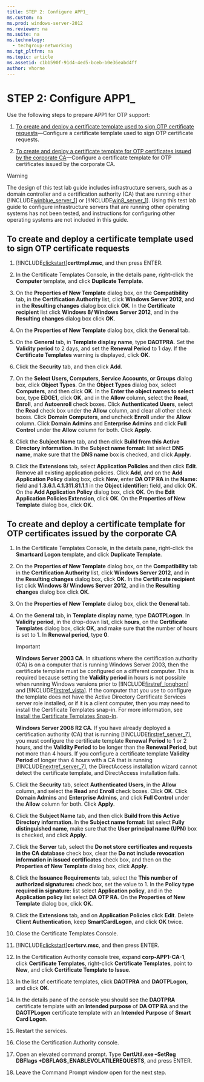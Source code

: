 ```yaml
---
title: STEP 2: Configure APP1_
ms.custom: na
ms.prod: windows-server-2012
ms.reviewer: na
ms.suite: na
ms.technology: 
  - techgroup-networking
ms.tgt_pltfrm: na
ms.topic: article
ms.assetid: c1bb590f-91d4-4ed5-bceb-b0e36eabd4ff
author: vhorne
---
```

# STEP 2: Configure APP1_
Use the following steps to prepare APP1 for OTP support:  
  
1.  [To create and deploy a certificate template used to sign OTP certificate requests](../Topic/STEP-2--Configure-APP1_.md#DAOTPRA)—Configure a certificate template used to sign OTP certificate requests.  
  
2.  [To create and deploy a certificate template for OTP certificates issued by the corporate CA](../Topic/STEP-2--Configure-APP1_.md#DAOTPLogon)—Configure a certificate template for OTP certificates issued by the corporate CA.  
  
> [!WARNING]  
> The design of this test lab guide includes infrastructure servers, such as a domain controller and a certification authority \(CA\) that are running either [!INCLUDE[winblue_server_1](../Token/winblue_server_1_md.md)] or [!INCLUDE[win8_server_1](../Token/win8_server_1_md.md)]. Using this test lab guide to configure infrastructure servers that are running other operating systems has not been tested, and instructions for configuring other operating systems are not included in this guide.  
  
## <a name="DAOTPRA"></a>To create and deploy a certificate template used to sign OTP certificate requests  
  
1.  [!INCLUDE[clickstart](../Token/clickstart_md.md)]**certtmpl.msc**, and then press ENTER.  
  
2.  In the Certificate Templates Console, in the details pane, right\-click the **Computer** template, and click **Duplicate Template**.  
  
3.  On the **Properties of New Template** dialog box, on the **Compatibility** tab, in the **Certification Authority** list, click **Windows Server 2012**, and in the **Resulting changes** dialog box click **OK**. In the **Certificate recipient** list click **Windows 8\/ Windows Server 2012**, and in the **Resulting changes** dialog box click **OK**.  
  
4.  On the **Properties of New Template** dialog box, click the **General** tab.  
  
5.  On the **General** tab, in **Template display name**, type **DAOTPRA**. Set the **Validity period** to 2 days, and set the **Renewal Period** to 1 day. If the **Certificate Templates** warning is displayed, click **OK**.  
  
6.  Click the **Security** tab, and then click **Add**.  
  
7.  On the **Select Users, Computers, Service Accounts, or Groups** dialog box, click **Object Types**. On the **Object Types** dialog box, select **Computers**, and then click **OK**. In the **Enter the object names to select** box, type **EDGE1**, click **OK**, and in the **Allow** column, select the **Read**, **Enroll**, and **Autoenroll** check boxes. Click **Authenticated Users**, select the **Read** check box under the **Allow** column, and clear all other check boxes. Click **Domain Computers**, and uncheck **Enroll** under the **Allow** column. Click **Domain Admins** and **Enterprise Admins** and click **Full Control** under the **Allow** column for both. Click **Apply**.  
  
8.  Click the **Subject Name** tab, and then click **Build from this Active Directory information**. In the **Subject name format:** list select **DNS name**, make sure that the **DNS name** box is checked, and click **Apply**.  
  
9. Click the **Extensions** tab, select **Application Policies** and then click **Edit**. Remove all existing application policies. Click **Add**, and on the **Add Application Policy** dialog box, click **New**, enter **DA OTP RA** in the **Name:** field and **1.3.6.1.4.1.311.81.1.1** in the **Object identifier:** field, and click **OK**. On the **Add Application Policy** dialog box, click **OK**. On the **Edit Application Policies Extension**, click **OK**. On the **Properties of New Template** dialog box, click **OK**.  
  
## <a name="DAOTPLogon"></a>To create and deploy a certificate template for OTP certificates issued by the corporate CA  
  
1.  In the Certificate Templates Console, in the details pane, right\-click the **Smartcard Logon** template, and click **Duplicate Template**.  
  
2.  On the **Properties of New Template** dialog box, on the **Compatibility** tab in the **Certification Authority** list, click **Windows Server 2012**, and in the **Resulting changes** dialog box, click **OK**. In the **Certificate recipient** list click **Windows 8\/ Windows Server 2012**, and in the **Resulting changes** dialog box click **OK**.  
  
3.  On the **Properties of New Template** dialog box, click the **General** tab.  
  
4.  On the **General** tab, in **Template display name**, type **DAOTPLogon**. In **Validity period**, in the drop\-down list, click **hours**, on the **Certificate Templates** dialog box, click **OK**, and make sure that the number of hours is set to 1. In **Renewal period**, type **0**.  
  
    > [!IMPORTANT]  
    > **Windows Server 2003 CA**. In situations where the certification authority \(CA\) is on a computer that is running Windows Server 2003, then the certificate template must be configured on a different computer. This is required because setting the **Validity period** in hours is not possible when running Windows versions prior to [!INCLUDE[firstref_longhorn](../Token/firstref_longhorn_md.md)] and [!INCLUDE[firstref_vista](../Token/firstref_vista_md.md)]. If the computer that you use to configure the template does not have the Active Directory Certificate Services server role installed, or if it is a client computer, then you may need to install the Certificate Templates snap\-in. For more information, see [Install the Certificate Templates Snap\-In](http://technet.microsoft.com/library/cc732445.aspx).  
    >   
    > **Windows Server 2008 R2 CA**. If you have already deployed a certification authority \(CA\) that is running [!INCLUDE[firstref_server_7](../Token/firstref_server_7_md.md)], you must configure the certificate template **Renewal Period** to 1 or 2 hours, and the **Validity Period** to be longer than the **Renewal Period**, but not more than 4 hours. If you configure a certificate template **Validity Period** of longer than 4 hours with a CA that is running [!INCLUDE[nextref_server_7](../Token/nextref_server_7_md.md)], the DirectAccess installation wizard cannot detect the certificate template, and DirectAccess installation fails.  
  
5.  Click the **Security** tab, select **Authenticated Users**, in the **Allow** column, and select the **Read** and **Enroll** check boxes. Click **OK**. Click **Domain Admins** and **Enterprise Admins**, and click **Full Control** under the **Allow** column for both. Click **Apply**.  
  
6.  Click the **Subject Name** tab, and then click **Build from this Active Directory information**. In the **Subject name format:** list select **Fully distinguished name**, make sure that the **User principal name \(UPN\)** box is checked, and click **Apply**.  
  
7.  Click the **Server** tab, select the **Do not store certificates and requests in the CA database** check box, clear the **Do not include revocation information in issued certificates** check box, and then on the **Properties of New Template** dialog box,  click **Apply**.  
  
8.  Click the **Issuance Requirements** tab, select the **This number of authorized signatures:** check box, set the value to 1. In the **Policy type required in signature:** list select **Application policy**, and in the **Application policy** list select **DA OTP RA**. On the **Properties of New Template** dialog box, click **OK**.  
  
9. Click the **Extensions** tab, and on **Application Policies** click **Edit**. Delete **Client Authentication**, keep **SmartCardLogon**, and click **OK** twice.  
  
10. Close the Certificate Templates Console.  
  
11. [!INCLUDE[clickstart](../Token/clickstart_md.md)]**certsrv.msc**, and then press ENTER.  
  
12. In the Certification Authority console tree, expand **corp\-APP1\-CA\-1**, click **Certificate Templates**, right\-click **Certificate Templates**, point to **New**, and click **Certificate Template to Issue**.  
  
13. In the list of certificate templates, click **DAOTPRA** and **DAOTPLogon**, and click **OK**.  
  
14. In the details pane of the console you should see the **DAOTPRA** certificate template with an **Intended purpose** of **DA OTP RA** and the **DAOTPLogon** certificate template with an **Intended Purpose** of **Smart Card Logon**.  
  
15. Restart the services.  
  
16. Close the Certification Authority console.  
  
17. Open an elevated command prompt. Type **CertUtil.exe –SetReg DBFlags \+DBFLAGS\_ENABLEVOLATILEREQUESTS**, and press ENTER.  
  
18. Leave the Command Prompt window open for the next step.  
  
